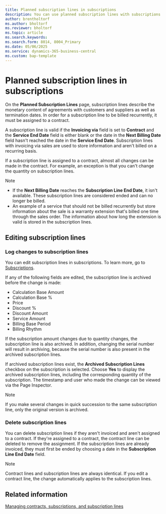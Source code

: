 ```yaml
---
title: Planned subscription lines in subscriptions
description: You can use planned subscription lines with subscriptions in subscription billing.
author: brentholtorf
ms.author: bholtorf
ms.reviewer: bholtorf
ms.topic: article
ms.search.keywords: 
ms.search.form: 8014, 8004_Primary
ms.date: 05/06/2025
ms.service: dynamics-365-business-central
ms.custom: bap-template
---
```


# Planned subscription lines in subscriptions

On the **Planned Subscription Lines** page, subscription lines describe the monetary content of agreements with customers and suppliers as well as termination dates. In order for a subscription line to be billed recurrently, it must be assigned to a contract.

A subscription line is valid if the **Invoicing via** field is set to **Contract** and the **Service End Date** field is either blank or the date in the **Next Billing Date** field hasn't reached the date in the **Service End Date**. Subscription lines with invoicing via sales are used to store information and aren't billed on a recurring basis.

If a subscription line is assigned to a contract, almost all changes can be made in the contract. For example, an exception is that you can't change the quantity on subscription lines.

> [!NOTE]
>
> * If the **Next Billing Date** reaches the **Subscription Line End Date**, it isn't available. These subscription lines are considered ended and can no longer be billed.
> * An example of a service that should not be billed recurrently but store information about the sale is a warranty extension that's billed one time through the sales order. The information about how long the extension is valid is stored in the subscription lines.

## Editing subscription lines

### Log changes to subscription lines

You can edit subscription lines in subscriptions. To learn more, go to [Subscriptions](service-objects.md).

If any of the following fields are edited, the subscription line is archived before the change is made:

* Calculation Base Amount
* Calculation Base %
* Price
* Discount %
* Discount Amount
* Service Amount
* Billing Base Period
* Billing Rhythm

If the subscription amount changes due to quantity changes, the subscription line is also archived. In addition, changing the serial number will result in archiving, because the serial number is also present in the archived subscription lines.

If archived subscription lines exist, the **Archived Subscription Lines** checkbox on the subscription is selected. Choose **Yes** to display the archived subscription lines, including the corresponding quantity of the subscription. The timestamp and user who made the change can be viewed via the Page Inspector.

> [!NOTE]
> If you make several changes in quick succession to the same subscription line, only the original version is archived.

### Delete subscription lines

You can delete subscription lines if they aren't invoiced and aren't assigned to a contract. If they're assigned to a contract, the contract line can be deleted to remove the assignment. If the subscription lines are already invoiced, they must first be ended by choosing a date in the **Subscription Line End Date** field.

> [!NOTE]
> Contract lines and subscription lines are always identical. If you edit a contract line, the change automatically applies to the subscription lines.

## Related information

[Managing contracts, subscriptions, and subscription lines](contracts-services-mgmt.md)
